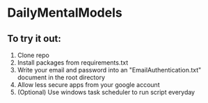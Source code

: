 # DailyMentalModels

## To try it out:
1. Clone repo
2. Install packages from requirements.txt 
3. Write your email and password into an "EmailAuthentication.txt" document in the root directory
4. Allow less secure apps from your google account
5. (Optional) Use windows task scheduler to run script everyday
